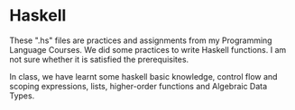 # Haskell

These ".hs" files are practices and assignments from my Programming Language Courses. We did some practices to write Haskell functions. I am not sure whether it is satisfied the prerequisites.

In class, we have learnt some haskell basic knowledge, control flow and scoping expressions, lists, higher-order functions and 
Algebraic Data Types.
